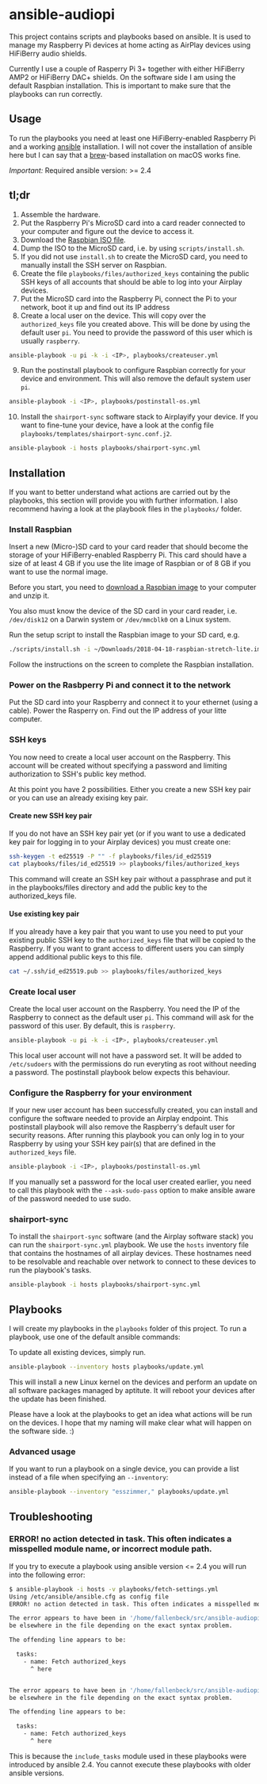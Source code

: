 # ansible-audiopi

This project contains scripts and playbooks based on ansible. It is used to manage my Raspberry Pi devices at home acting as AirPlay devices using HiFiBerry audio shields.

Currently I use a couple of Rasperry Pi 3+ together with either HiFiBerry AMP2 or HiFiBerry DAC+ shields. On the software side I am using the default Raspbian installation. This is important to make sure that the playbooks can run correctly.


## Usage
To run the playbooks you need at least one HiFiBerry-enabled Raspberry Pi and a working [ansible](https://www.ansible.com) installation. I will not cover the installation of ansible here but I can say that a [brew](https://brew.sh)-based installation on macOS works fine.

*Important:* Required ansible version: >= 2.4



## tl;dr

1. Assemble the hardware.
2. Put the Raspberry Pi's MicroSD card into a card reader connected to your computer and figure out the device to access it.
3. Download the [Raspbian ISO file](https://www.raspberrypi.org/downloads/raspbian/).
4. Dump the ISO to the MicroSD card, i.e. by using `scripts/install.sh`.
5. If you did not use `install.sh` to create the MicroSD card, you need to manually install the SSH server on Raspbian.
6. Create the file `playbooks/files/authorized_keys` containing the public SSH keys of all accounts that should be able to log into your Airplay devices.
7. Put the MicroSD card into the Raspberry Pi, connect the Pi to your network, boot it up and find out its IP address
8. Create a local user on the device. This will copy over the `authorized_keys` file you created above. This will be done by using the default user `pi`. You need to provide the password of this user which is usually `raspberry`.
  ```sh
ansible-playbook -u pi -k -i <IP>, playbooks/createuser.yml
  ```

9. Run the postinstall playbook to configure Raspbian correctly for your device and environment. This will also remove the default system user `pi`.
  ```sh
ansible-playbook -i <IP>, playbooks/postinstall-os.yml
  ```

10. Install the `shairport-sync` software stack to Airplayify your device. If you want to fine-tune your device, have a look at the config file `playbooks/templates/shairport-sync.conf.j2`.
  ```sh
ansible-playbook -i hosts playbooks/shairport-sync.yml
  ```



## Installation

If you want to better understand what actions are carried out by the playbooks, this section will provide you with further information. I also recommend having a look at the playbook files in the `playbooks/` folder.

### Install Raspbian

Insert a new (Micro-)SD card to your card reader that should become the storage of your HiFiBerry-enabled Raspberry Pi. This card should have a size of at least 4 GB if you use the lite image of Raspbian or of 8 GB if you want to use the normal image.

Before you start, you need to [download a Raspbian image](https://www.raspberrypi.org/downloads/raspbian/) to your computer and unzip it.

You also must know the device of the SD card in your card reader, i.e. `/dev/disk12` on a Darwin system or `/dev/mmcblk0` on a Linux system.

Run the setup script to install the Raspbian image to your SD card, e.g.
 
```sh
./scripts/install.sh -i ~/Downloads/2018-04-18-raspbian-stretch-lite.img -d /dev/disk12
```

Follow the instructions on the screen to complete the Raspbian installation.


### Power on the Rasbperry Pi and connect it to the network

Put the SD card into your Raspberry and connect it to your ethernet (using a cable). Power the Rasperry on. Find out the IP address of your litte computer.


### SSH keys

You now need to create a local user account on the Raspberry. This account will be created without specifying a password and limiting authorization to SSH's public key method.

At this point you have 2 possibilities. Either you create a new SSH key pair or you can use an already exising key pair.

#### Create new SSH key pair

If you do not have an SSH key pair yet (or if you want to use a dedicated key pair for logging in to your Airplay devices) you must create one:

```sh
ssh-keygen -t ed25519 -P "" -f playbooks/files/id_ed25519
cat playbooks/files/id_ed25519 >> playbooks/files/authorized_keys
```

This command will create an SSH key pair without a passphrase and put it in the playbooks/files directory and add the public key to the authorized_keys file.

#### Use existing key pair

If you already have a key pair that you want to use you need to put your existing public SSH key to the `authorized_keys` file that will be copied to the Raspberry. If you want to grant access to different users you can simply append additional public keys to this file.

```sh
cat ~/.ssh/id_ed25519.pub >> playbooks/files/authorized_keys
```

### Create local user

Create the local user account on the Raspberry. You need the IP of the Raspberry to connect as the default user `pi`. This command will ask for the password of this user. By default, this is `raspberry`.

```sh
ansible-playbook -u pi -k -i <IP>, playbooks/createuser.yml
```

This local user account will not have a password set. It will be added to `/etc/sudoers` with the permissions do run everyting as root without needing a password. The postinstall playbook below expects this behaviour.


### Configure the Raspberry for your environment

If your new user account has been successfully created, you can install and configure the software needed to provide an Airplay endpoint. This postinstall playbook will also remove the Raspberry's default user for security reasons. After running this playbook you can only log in to your Raspberry by using your SSH key pair(s) that are defined in the `authorized_keys` file.

```sh
ansible-playbook -i <IP>, playbooks/postinstall-os.yml
```

If you manually set a password for the local user created earlier, you need to call this playbook with the `--ask-sudo-pass` option to make ansible aware of the password needed to use sudo.


### shairport-sync

To install the `shairport-sync` software (and the Airplay software stack) you can run the `shairport-sync.yml` playbook. We use the `hosts` inventory file that contains the hostnames of all airplay devices. These hostnames need to be resolvable and reachable over network to connect to these devices to run the playbook's tasks.

```sh
ansible-playbook -i hosts playbooks/shairport-sync.yml
```



## Playbooks
I will create my playbooks in the `playbooks` folder of this project. To run a playbook, use one of the default ansible commands:

To update all existing devices, simply run.
```sh 
ansible-playbook --inventory hosts playbooks/update.yml
```

This will install a new Linux kernel on the devices and perform an update on all software packages managed by aptitute. It will reboot your devices after the update has been finished.

Please have a look at the playbooks to get an idea what actions will be run on the devices. I hope that my naming will make clear what will happen on the software side. :)


### Advanced usage

If you want to run a playbook on a single device, you can provide a list instead of a file when specifying an `--inventory`:

```sh
ansible-playbook --inventory "esszimmer," playbooks/update.yml
```


## Troubleshooting

### ERROR! no action detected in task. This often indicates a misspelled module name, or incorrect module path.

If you try to execute a playbook using ansible version <= 2.4 you will run into the following error:
```sh
$ ansible-playbook -i hosts -v playbooks/fetch-settings.yml 
Using /etc/ansible/ansible.cfg as config file
ERROR! no action detected in task. This often indicates a misspelled module name, or incorrect module path.

The error appears to have been in '/home/fallenbeck/src/ansible-audiopi/playbooks/fetch-settings.yml': line 12, column 7, but may
be elsewhere in the file depending on the exact syntax problem.

The offending line appears to be:

  tasks:
    - name: Fetch authorized_keys
      ^ here


The error appears to have been in '/home/fallenbeck/src/ansible-audiopi/playbooks/fetch-settings.yml': line 12, column 7, but may
be elsewhere in the file depending on the exact syntax problem.

The offending line appears to be:

  tasks:
    - name: Fetch authorized_keys
      ^ here
```

This is because the `include_tasks` module used in these playbooks were introduced by ansible 2.4. You cannot execute these playbooks with older ansible versions.

